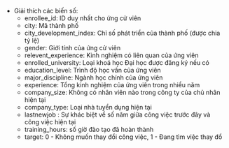 - Giải thích các biến số:
    + enrollee_id: ID duy nhất cho ứng cử viên
    + city: Mã thành phố
    + city_development_index: Chỉ số phát triển của thành phố (được chia tỷ lệ)
    + gender: Giới tính của ứng cử viên
    + relevent_experience: Kinh nghiệm có liên quan của ứng viên
    + enrolled_university: Loại khoá học Đại học được đăng ký nếu có
    + education_level: Trình độ học vấn của ứng viên
    + major_discipline: Ngành học chính của ứng viên
    + experience: Tổng kinh nghiệm của ứng viên trong nhiều năm
    + company_size: Không có nhân viên nào trong công ty của chủ nhân hiện tại
    + company_type: Loại nhà tuyển dụng hiện tại
    + lastnewjob : Sự khác biệt về số năm giữa công việc trước đây và công việc hiện tại
    + training_hours: số giờ đào tạo đã hoàn thành
    + target: 0 - Không muốn thay đổi công việc, 1 - Đang tìm việc thay đổ